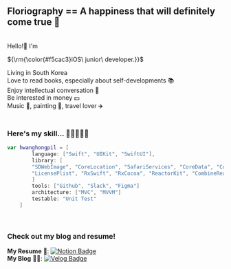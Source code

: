 ## Floriography == A happiness that will definitely come true 🌼
<br/>
Hello!👋 I'm <p>${\rm{\color{#f5cac3}iOS\ junior\ developer.}}$</p> Living in South Korea
<br/>
Love to read books, especially about self-developments 📚  
<br/>
Enjoy intellectual conversation 💬  
<br/>
Be interested in money 💵  
<br/>
Music 🎹, painting 🎨, travel lover ✈️ 

<br/>
<br/>

### Here's my skill... 🔨👷‍♂️👨‍💻
```swift
var hwanghongpil = [
        language: ["Swift", "UIKit", "SwiftUI"],
        library: [
        "SDWebImage", "CoreLocation", "SafariServices", "CoreData", "Combine", "Alamofire", "SnapKit",
        "LicensePlist", "RxSwift", "RxCocoa", "ReactorKit", "CombineReactor", "Then", "WeatherKit", "Chart"
        ]
        tools: ["Github", "Slack", "Figma"]
        architecture: ["MVC", "MVVM"]
        testable: "Unit Test"
    ]
```
<br/>

### Check out my blog and resume!
**My Resume** 📄: [![Notion Badge](http://img.shields.io/badge/-Notion-000000?style=flat&logo=Notion&link=https://frenchmarigoldflower.notion.site/8525909711344c118d9f282063b9f076?pvs=4)](https://frenchmarigoldflower.notion.site/8525909711344c118d9f282063b9f076?pvs=4)
<br/>
**My Blog** 🧑‍🏫: [![Velog Badge](http://img.shields.io/badge/-Velog-20C997?style=flat&logo=Velog&link=https://velog.io/@marigold410)](https://velog.io/@marigold410)
